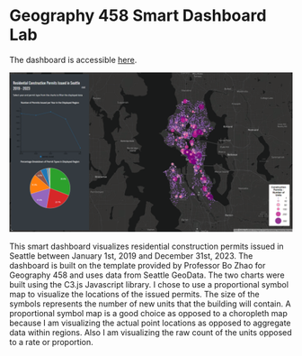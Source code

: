 # Geography 458 Smart Dashboard Lab

The dashboard is accessible [here](https://ehl7.github.io/geog458_Smart_Dashboard/).

![dashboard screenshot](assets/dashboard_screenshot.png)

This smart dashboard visualizes residential construction permits issued in Seattle between January 1st, 2019 and December 31st, 2023. The dashboard is built on the template provided by Professor Bo Zhao for Geography 458 and uses data from Seattle GeoData. The two charts were built using the C3.js Javascript library. I chose to use a proportional symbol map to visualize the locations of the issued permits. The size of the symbols represents the number of new units that the building will contain. A proportional symbol map is a good choice as opposed to a choropleth map because I am visualizing the actual point locations as opposed to aggregate data within regions. Also I am visualizing the raw count of the units opposed to a rate or proportion.